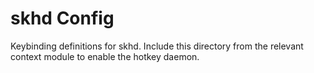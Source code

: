 # skhd Config

Keybinding definitions for skhd. Include this directory from the relevant context module to enable the hotkey daemon.
